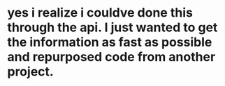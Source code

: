 # yes i realize i couldve done this through the api. I just wanted to get the information as fast as possible and repurposed code from another project.
